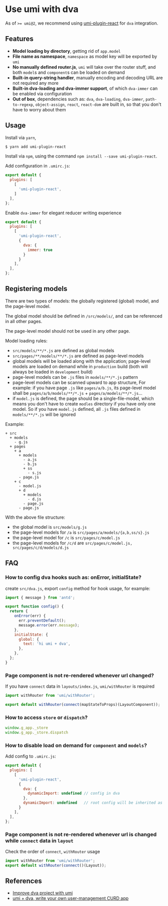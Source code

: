 # Use umi with dva

As of `>= umi@2`, we recommend using [umi-plugin-react](https://github.com/umijs/umi/tree/master/packages/umi-plugin-react) for `dva` integration.

## Features

* **Model loading by directory**, getting rid of `app.model`
* **File name as namespace**, `namespace` as model key will be exported by `umi`
* **No manually defined router.js**, `umi` will take over the router stuff, and both `model`s and `component`s can be loaded on demand
* **Built-in query-string handler**, manually encoding and decoding URL are not required any more
* **Built-in dva-loading and dva-immer support**, of which `dva-immer` can be enabled via configuration
* **Out of box**, dependencies such as: `dva`, `dva-loading`, `dva-immer`, `path-to-regexp`, `object-assign`, `react`, `react-dom` are built in, so that you don't have to worry about them

## Usage

Install via `yarn`,

```bash
$ yarn add umi-plugin-react
```

Install via `npm`, using the command `npm install --save umi-plugin-react`.

Add configuration in `.umirc.js`:

```js
export default {
  plugins: [
    [
      'umi-plugin-react',
    ]
  ],
};
```

Enable `dva-immer` for elegant reducer writing experience

```js
export default {
  plugins: [
    [
      'umi-plugin-react',
      {
        dva: {
          immer: true
        }
      }
    ],
  ],
};
```

## Registering models

There are two types of models: the globally registered (global) model, and the page-level model.

The global model should be defined in `/src/models/`, and can be referenced in all other pages.

The page-level model should not be used in any other page.


Model loading rules:

* `src/models/**/*.js` are defined as global models
* `src/pages/**/models/**/*.js` are defined as page-level models
* global models will be loaded along with the application; page-level models are loaded on demand while in `production` build (both will always be loaded in `development` build)
* page-level models can be `.js` files in `models/**/*.js` pattern
* page-level models can be scanned upward to app structure, For example: if you have page `.js` like `pages/a/b.js`, its page-level model shall be `pages/a/b/models/**/*.js` + `pages/a/models/**/*.js`...
* if `model.js` is defined, the page should be a single-file-model, which means you don't have to create `modles` directory if you have only one model. So if you have `model.js` defined, all `.js` files defined in `models/**/*.js` will be ignored

Example:

```
+ src
  + models
    - g.js
  + pages
    + a
      + models
        - a.js
        - b.js
        + ss
          - s.js
      - page.js
    + c
      - model.js
      + d
        + models
          - d.js
        - page.js
      - page.js
```

With the above file structure:

* the global model is `src/models/g.js`
* the page-level models for `/a` is `src/pages/a/models/{a,b,ss/s}.js`
* the page-level model for `/c` is `src/pages/c/model.js`
* the page-level models for `/c/d` are `src/pages/c/model.js, src/pages/c/d/models/d.js`

## FAQ

### How to config dva hooks such as: onError, initialState?

create `src/dva.js`, export `config` method for hook usage, for example:

```js
import { message } from 'antd';

export function config() {
  return {
    onError(err) {
      err.preventDefault();
      message.error(err.message);
    },
    initialState: {
      global: {
        text: 'hi umi + dva',
      },
    },
  };
}
```

### Page component is not re-rendered whenever url changed?

If you have `connect` data in `layouts/index.js`, `umi/withRouter` is required

```js
import withRouter from 'umi/withRouter';

export default withRouter(connect(mapStateToProps)(LayoutComponent));
```

### How to access `store` or `dispatch`?

```js
window.g_app._store
window.g_app._store.dispatch
```

### How to disable load on demand for `component` and `models`?

Add config to `.umirc.js`:

```js
export default {
  plugins: [
    [
      'umi-plugin-react',
      {
        dva: {
          dynamicImport: undefined // config in dva
        },
        dynamicImport: undefined   // root config will be inherited as well
      }
    ],
  ],
};
```

### Page component is not re-rendered whenever url is changed while `connect` data in `layout`

Check the order of `connect`, `withRouter` usage

```js
import withRouter from 'umi/withRouter';
export default withRouter(connect()(Layout));
```

## References

* [Improve dva project with umi](https://github.com/sorrycc/blog/issues/66)
* [umi + dva, write your own user-management CURD app](https://github.com/sorrycc/blog/issues/62)
